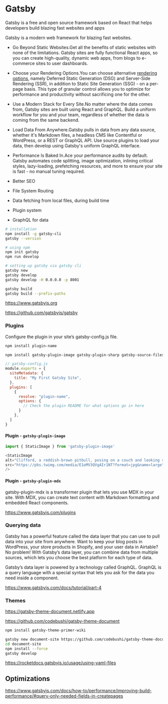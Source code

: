 # Gatsby

Gatsby is a free and open source framework based on React that helps developers build blazing fast websites and apps

Gatsby is a modern web framework for blazing fast websites.

- Go Beyond Static Websites.Get all the benefits of static websites with none of the limitations. Gatsby sites are fully functional React apps, so you can create high-quality, dynamic web apps, from blogs to e-commerce sites to user dashboards.
- Choose your Rendering Options.You can choose alternative [rendering options](https://gatsbyjs.com/docs/conceptual/rendering-options/), namely Deferred Static Generation (DSG) and Server-Side Rendering (SSR), in addition to Static Site Generation (SSG) - on a per-page basis. This type of granular control allows you to optimize for performance and productivity without sacrificing one for the other.
- Use a Modern Stack for Every Site.No matter where the data comes from, Gatsby sites are built using React and GraphQL. Build a uniform workflow for you and your team, regardless of whether the data is coming from the same backend.
- Load Data From Anywhere.Gatsby pulls in data from any data source, whether it's Markdown files, a headless CMS like Contentful or WordPress, or a REST or GraphQL API. Use source plugins to load your data, then develop using Gatsby's uniform GraphQL interface.
- Performance Is Baked In.Ace your performance audits by default. Gatsby automates code splitting, image optimization, inlining critical styles, lazy-loading, prefetching resources, and more to ensure your site is fast - no manual tuning required.

- Better SEO
- File System Routing
- Data fetching from local files, during build time
- Plugin system
- GraphQL for data

```bash
# installation
npm install -g gatsby-cli
gatsby --version

# using npm
npm init gatsby
npm run develop

# setting up gatsby via gatsby cli
gatsby new
gatsby develop
gatsby develop -H 0.0.0.0 -p 8001

gatsby build
gatsby build --prefix-paths
```

<https://www.gatsbyjs.org>

<https://github.com/gatsbyjs/gatsby>

### Plugins

Configure the plugin in your site’s gatsby-config.js file.

```bash
npm install plugin-name

npm install gatsby-plugin-image gatsby-plugin-sharp gatsby-source-filesystem
```

```js
// gatsby-config.js
module.exports = {
  siteMetadata: {
    title: "My First Gatsby Site",
  },
  plugins: [
    {
      resolve: "plugin-name",
      options: {
        // Check the plugin README for what options go in here
      }
    },
  ]
}
```

#### Plugin - `gatsby-plugin-image`

```js
import { StaticImage } from 'gatsby-plugin-image'

<StaticImage
alt="Clifford, a reddish-brown pitbull, posing on a couch and looking stoically at the camera"
src="https://pbs.twimg.com/media/E1oMV3QVgAIr1NT?format=jpg&name=large"
/>
```

#### Plugin - `gatsby-plugin-mdx`

gatsby-plugin-mdx is a transformer plugin that lets you use MDX in your site. With MDX, you can create text content with Markdown formatting and embedded React components.

<https://www.gatsbyjs.com/plugins>

### Querying data

Gatsby has a powerful feature called the data layer that you can use to pull data into your site from anywhere. Want to keep your blog posts in WordPress, your store products in Shopify, and your user data in Airtable? No problem! With Gatsby’s data layer, you can combine data from multiple sources, which lets you choose the best platform for each type of data.

Gatsby’s data layer is powered by a technology called GraphQL. GraphQL is a query language with a special syntax that lets you ask for the data you need inside a component.

<https://www.gatsbyjs.com/docs/tutorial/part-4>

### Themes

<https://gatsby-theme-document.netlify.app>

<https://github.com/codebushi/gatsby-theme-document>

```bash
npm install gatsby-theme-primer-wiki

gatsby new document-site https://github.com/codebushi/gatsby-theme-document-example
cd document-site
npm install --force
gatsby develop
```

<https://rocketdocs.gatsbyjs.io/usage/using-yaml-files>

## Optimizations

<https://www.gatsbyjs.com/docs/how-to/performance/improving-build-performance/#query-only-needed-fields-in-createpages>
